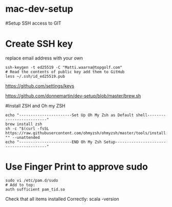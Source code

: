 # mac-dev-setup


#Setup SSH access to GIT

# Create SSH key 
replace email address with your own
```
ssh-keygen -t ed25519 -C "Matti.waarna@topgolf.com"
# Read the contents of public key add them to GitHub
less ~/.ssh/id_ed25519.pub
```

https://github.com/settings/keys


https://github.com/donnemartin/dev-setup/blob/master/brew.sh

#Install ZSH and Oh my ZSH
```
echo "-----------------------Set Up Oh My Zsh as Default shell--------------------------"
brew install zsh
sh -c "$(curl -fsSL https://raw.githubusercontent.com/ohmyzsh/ohmyzsh/master/tools/install.sh)" "" --unattended
echo "-----------------------END Oh My Zsh Setup----------------------------------------"
```

# Use Finger Print to approve sudo
```
sudo vi /etc/pam.d/sudo
# Add to top:
auth sufficient pam_tid.so
```

Check that all items installed Correctly:
scala -version
